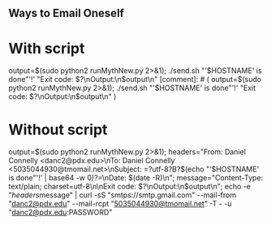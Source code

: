 ## Ways to Email Oneself

# With script

output=$(sudo python2 runMythNew.py 2>&1); ./send.sh "'$HOSTNAME' is done"'!' "Exit code: $?\nOutput:\n$output\n"
[comment]: # ( output=$(sudo python2 runMythNew.py 2>&1); ./send.sh "'$HOSTNAME' is done"'!' "Exit code: $?\nOutput:\n$output\n" )

# Without script 

output=$(sudo python2 runMythNew.py 2>&1); headers="From: Daniel Connelly <danc2@pdx.edu>\nTo: Daniel Connelly <5035044930@tmomail.net>\nSubject: =?utf-8?B?$(echo "'$HOSTNAME' is done"'!' | base64 -w 0)?=\nDate: $(date -R)\n"; message="Content-Type: text/plain; charset=utf-8\n\nExit code: $?\nOutput:\n$output\n"; echo -e "$headers$message" | curl -sS "smtps://smtp.gmail.com" --mail-from "danc2@pdx.edu" --mail-rcpt "5035044930@tmomail.net" -T - -u "danc2@pdx.edu:PASSWORD"


